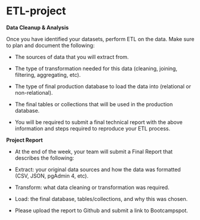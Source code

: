# ETL-project
**Data Cleanup & Analysis**

Once you have identified your datasets, perform ETL on the data. Make sure to plan and document the following:

- The sources of data that you will extract from.

- The type of transformation needed for this data (cleaning, joining, filtering, aggregating, etc).

- The type of final production database to load the data into (relational or non-relational).

- The final tables or collections that will be used in the production database.

- You will be required to submit a final technical report with the above information and steps required to reproduce your ETL process.

**Project Report**

- At the end of the week, your team will submit a Final Report that describes the following:

- Extract: your original data sources and how the data was formatted (CSV, JSON, pgAdmin 4, etc).

- Transform: what data cleaning or transformation was required.

- Load: the final database, tables/collections, and why this was chosen.

- Please upload the report to Github and submit a link to Bootcampspot.
